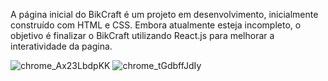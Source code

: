 A página inicial do BikCraft é um projeto em desenvolvimento, inicialmente construído com HTML e CSS. Embora atualmente esteja incompleto, o objetivo é finalizar o BikCraft utilizando React.js para melhorar a interatividade da pagina.

![chrome_Ax23LbdpKK](https://github.com/laissilva04/BikCraft/assets/146146262/f1f18995-ebb1-4ff4-a20f-ec2a15ee3922)
![chrome_tGdbffJdIy](https://github.com/laissilva04/BikCraft/assets/146146262/5dbce875-05b4-4a25-9a04-ad79b29238ee)
